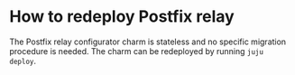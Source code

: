 # How to redeploy Postfix relay

The Postfix relay configurator charm is stateless and no specific migration procedure is needed. The charm can be redeployed by running `juju deploy`.
